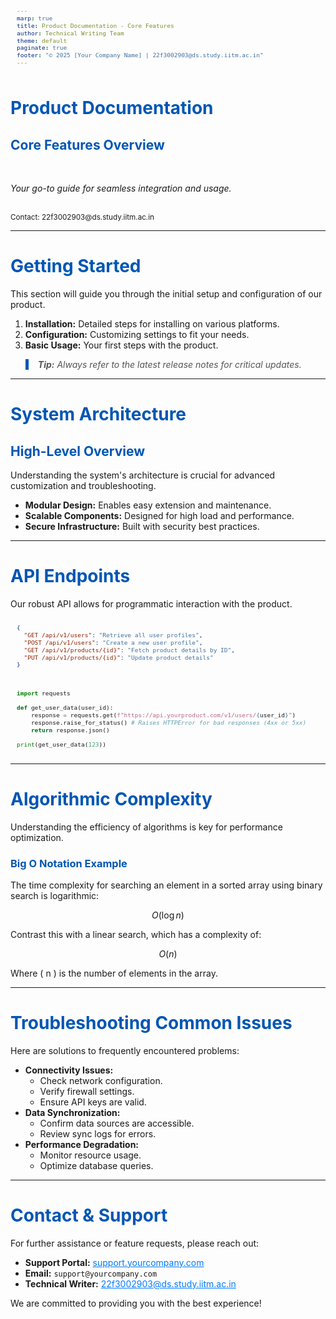 ```yaml
---
marp: true
title: Product Documentation - Core Features
author: Technical Writing Team
theme: default
paginate: true
footer: "© 2025 [Your Company Name] | 22f3002903@ds.study.iitm.ac.in"
---
```


<style>
  /* Custom Marp Theme Specification */
  section {
    background-color: #f0f8ff; /* AliceBlue background */
    color: #333; /* Dark grey text */
    font-family: Arial, sans-serif;
    padding: 40px; /* Add some padding */
  }
  h1,
  h2,
  h3 {
    color: #0056b3; /* Dark blue headings */
  }
  a {
    color: #007bff; /* Blue links */
  }
  blockquote {
    border-left: 5px solid #0056b3;
    padding-left: 15px;
    color: #555;
    font-style: italic;
  }
  pre {
    background-color: #e9ecef; /* Light grey for code blocks */
    border-radius: 5px;
    padding: 10px;
    font-size: 0.8em;
  }
</style>

<!-- _class: lead -->
# Product Documentation

## Core Features Overview

<br/>
<p><i>Your go-to guide for seamless integration and usage.</i></p>
<br/>
<small>Contact: 22f3002903@ds.study.iitm.ac.in</small>

---

<!-- _backgroundColor: #e6f7ff -->
<!-- _color: #003366 -->
# Getting Started

This section will guide you through the initial setup and configuration of our product.

1.  **Installation:** Detailed steps for installing on various platforms.
2.  **Configuration:** Customizing settings to fit your needs.
3.  **Basic Usage:** Your first steps with the product.

> **Tip:** Always refer to the latest release notes for critical updates.

---

<!-- **THIS IS THE CORRECTED LINE YOU SHOULD USE** -->
<!-- _background-image: url('https://raw.githubusercontent.com/saachi14/product-documentation-marp/main/background.jpg?raw=true') -->
<!-- _background-opacity: 0.6 -->
<!-- _color: #333 -->
# System Architecture

## High-Level Overview

Understanding the system's architecture is crucial for advanced customization and troubleshooting.

*   **Modular Design:** Enables easy extension and maintenance.
*   **Scalable Components:** Designed for high load and performance.
*   **Secure Infrastructure:** Built with security best practices.

---

# API Endpoints

Our robust API allows for programmatic interaction with the product.

```json
{
  "GET /api/v1/users": "Retrieve all user profiles",
  "POST /api/v1/users": "Create a new user profile",
  "GET /api/v1/products/{id}": "Fetch product details by ID",
  "PUT /api/v1/products/{id}": "Update product details"
}
```

```python
import requests

def get_user_data(user_id):
    response = requests.get(f"https://api.yourproduct.com/v1/users/{user_id}")
    response.raise_for_status() # Raises HTTPError for bad responses (4xx or 5xx)
    return response.json()

print(get_user_data(123))
```

---

# Algorithmic Complexity

Understanding the efficiency of algorithms is key for performance optimization.

### Big O Notation Example

The time complexity for searching an element in a sorted array using binary search is logarithmic:

$$ O(\log n) $$

Contrast this with a linear search, which has a complexity of:

$$ O(n) $$

Where \( n \) is the number of elements in the array.

---

# Troubleshooting Common Issues

Here are solutions to frequently encountered problems:

*   **Connectivity Issues:**
    *   Check network configuration.
    *   Verify firewall settings.
    *   Ensure API keys are valid.
*   **Data Synchronization:**
    *   Confirm data sources are accessible.
    *   Review sync logs for errors.
*   **Performance Degradation:**
    *   Monitor resource usage.
    *   Optimize database queries.

---

# Contact & Support

For further assistance or feature requests, please reach out:

*   **Support Portal:** [support.yourcompany.com](https://support.yourcompany.com)
*   **Email:** `support@yourcompany.com`
*   **Technical Writer:** 22f3002903@ds.study.iitm.ac.in

We are committed to providing you with the best experience!
